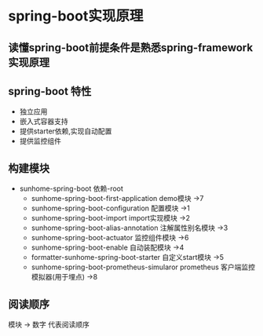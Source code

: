# spring-boot实现原理

## 读懂spring-boot前提条件是熟悉spring-framework实现原理

## spring-boot 特性
* 独立应用
* 嵌入式容器支持
* 提供starter依赖,实现自动配置
* 提供监控组件


## 构建模块
* sunhome-spring-boot 依赖-root 
    * sunhome-spring-boot-first-application demo模块 ->7
    * sunhome-spring-boot-configuration 配置模块 ->1
    * sunhome-spring-boot-import import实现模块 ->2
    * sunhome-spring-boot-alias-annotation 注解属性别名模块 ->3
    * sunhome-spring-boot-actuator 监控组件模块  ->6
    * sunhome-spring-boot-enable 自动装配模块 ->4
    * formatter-sunhome-spring-boot-starter 自定义start模块  ->5
    * sunhome-spring-boot-prometheus-simularor prometheus 客户端监控模拟器(用于埋点)  ->8

## 阅读顺序
模块 -> 数字 代表阅读顺序




    

